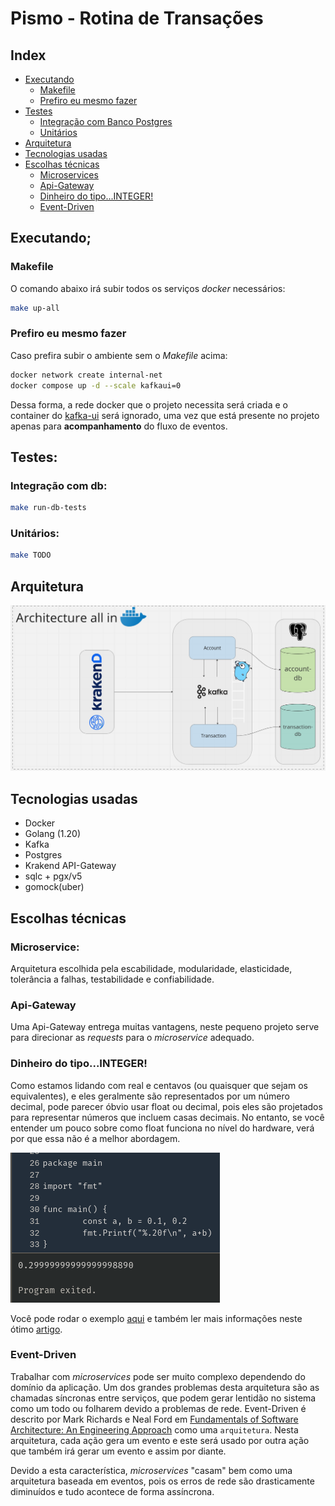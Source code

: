 # Pismo - Rotina de Transações

## Index

- [Executando](#executando)
  * [Makefile](#makefile)
  * [Prefiro eu mesmo fazer](#prefiro-eu-mesmo-fazer)
- [Testes](#testes)
  * [Integração com Banco Postgres](#integração-com-db)
  * [Unitários](#unitários)
- [Arquitetura](#arquitetura)
- [Tecnologias usadas](#tecnologias-usadas)
- [Escolhas técnicas](#escolhas-técnicas)
    * [Microservices](#microservice)
    * [Api-Gateway](#api-gateway)
    * [Dinheiro do tipo...INTEGER!](#dinheiro-do-tipointeger)
    * [Event-Driven](#event-driven)

## Executando;

### Makefile

O comando abaixo irá subir todos os serviços _docker_ necessários:
```bash
make up-all
```
### Prefiro eu mesmo fazer

Caso prefira subir o ambiente sem o _Makefile_ acima:
```bash
docker network create internal-net
docker compose up -d --scale kafkaui=0
```
Dessa forma, a rede docker que o projeto necessita será criada e o container do [kafka-ui](https://github.com/provectus/kafka-ui) será ignorado, uma vez que está presente no projeto apenas para **acompanhamento** do fluxo de eventos.

## Testes:

### Integração com db:
```bash
make run-db-tests
```

### Unitários:
```bash
make TODO
```

## Arquitetura

![image info](./assets/arch.png)

## Tecnologias usadas
- Docker
- Golang (1.20)
- Kafka
- Postgres
- Krakend API-Gateway
- sqlc + pgx/v5
- gomock(uber)

## Escolhas técnicas

### Microservice:

Arquitetura escolhida pela escabilidade, modularidade, elasticidade, tolerância a falhas, testabilidade e confiabilidade.

### Api-Gateway

Uma Api-Gateway entrega muitas vantagens, neste pequeno projeto serve para direcionar as _requests_ para o _microservice_ adequado.

### Dinheiro do tipo...INTEGER!

Como estamos lidando com real e centavos (ou quaisquer que sejam os equivalentes), e eles geralmente são representados por um número decimal, pode parecer óbvio usar float ou decimal, pois eles são projetados para representar números que incluem casas decimais. No entanto, se você entender um pouco sobre como float funciona no nível do hardware, verá por que essa não é a melhor abordagem.

![image info](./assets/golang_float.png)

Você pode rodar o exemplo [aqui](https://go.dev/play/p/IrhUSV1CZGC) e também ler mais informações neste ótimo [artigo](https://blog.codeminer42.com/be-cool-dont-use-float-double-for-storing-monetary-values).

### Event-Driven
Trabalhar com _microservices_ pode ser muito complexo dependendo do domínio da aplicação. Um dos grandes problemas desta arquitetura são as chamadas síncronas entre serviços, que podem gerar lentidão no sistema como um todo ou folharem devido a problemas de rede. Event-Driven é descrito por Mark Richards e Neal Ford em [Fundamentals of Software Architecture: An Engineering Approach](https://www.goodreads.com/book/show/44144493-fundamentals-of-software-architecture) como uma `arquitetura`. Nesta arquitetura, cada ação gera um evento e este será usado por outra ação que também irá gerar um evento e assim por diante.</p>

Devido a esta característica, _microservices_ "casam" bem como uma arquitetura baseada em eventos, pois os erros de rede são drasticamente diminuídos e tudo acontece de forma assíncrona.
</p>
